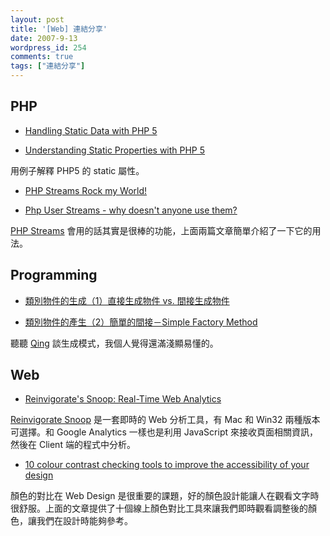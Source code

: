 ```yaml
---
layout: post
title: '[Web] 連結分享'
date: 2007-9-13
wordpress_id: 254
comments: true
tags: ["連結分享"]
---
```


<!--more-->
## PHP

* [Handling Static Data with PHP 5](http://www.devshed.com/c/a/PHP/Handling-Static-Data-with-PHP-5/)

* [Understanding Static Properties with PHP 5](http://www.devshed.com/c/a/PHP/Understanding-Static-Properties-with-PHP-5/)

用例子解釋 PHP5 的 static 屬性。

* [PHP Streams Rock my World!](http://pixelated-dreams.com/archives/319-PHP-Streams-Rock-my-World!.html)

* [Php User Streams - why doesn't anyone use them?](http://elizabethmariesmith.com/2007/05/04/php-user-streams-why-doesnt-anyone-use-them/)

[PHP Streams](http://tw.php.net/manual/en/ref.stream.php) 會用的話其實是很棒的功能，上面兩篇文章簡單介紹了一下它的用法。



## Programming

* [類別物件的生成（1）直接生成物件 vs. 間接生成物件](http://www.javaworld.com.tw/roller/page/qing?entry=%E9%A1%9E%E5%88%A5%E7%89%A9%E4%BB%B6%E7%9A%84%E7%94%9F%E6%88%90_1_%E7%9B%B4%E6%8E%A5%E7%94%9F%E6%88%90%E7%89%A9%E4%BB%B6_vs_%E9%96%93%E6%8E%A5%E7%94%9F%E6%88%90%E7%89%A9%E4%BB%B6)

* [類別物件的產生（2）簡單的間接－Simple Factory Method](http://www.javaworld.com.tw/roller/page/qing?entry=2007_9_11_%E9%A1%9E%E5%88%A5%E7%89%A9%E4%BB%B6%E7%9A%84%E7%94%A2%E7%94%9F_2_%E7%B0%A1%E5%96%AE%E7%9A%84%E7%B0%A1%E6%8E%A5_simple_factory)

聽聽 [Qing](http://www.javaworld.com.tw/roller/page/qing) 談生成模式，我個人覺得還滿淺顯易懂的。 



## Web

* [Reinvigorate's Snoop: Real-Time Web Analytics](http://www.smashingmagazine.com/2007/09/12/reinvigorates-snoop-experiencing-user-events-instantly/)

[Reinvigorate Snoop](http://www.reinvigorate.net/) 是一套即時的 Web 分析工具，有 Mac 和 Win32 兩種版本可選擇。和 Google Analytics 一樣也是利用 JavaScript 來接收頁面相關資訊，然後在 Client 端的程式中分析。 

* [10 colour contrast checking tools to improve the accessibility of your design](http://www.456bereastreet.com/archive/200709/10_colour_contrast_checking_tools_to_improve_the_accessibility_of_your_design/)

顏色的對比在 Web Design 是很重要的課題，好的顏色設計能讓人在觀看文字時很舒服。上面的文章提供了十個線上顏色對比工具來讓我們即時觀看調整後的顏色，讓我們在設計時能夠參考。 


